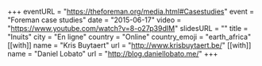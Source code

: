 +++
eventURL = "https://theforeman.org/media.html#Casestudies"
event = "Foreman case studies"
date = "2015-06-17"
video = "https://www.youtube.com/watch?v=8-o27p39dIM"
slidesURL = ""
title = "Inuits"
city = "En ligne"
country = "Online"
country_emoji = "earth_africa"
[[with]]
name = "Kris Buytaert"
url = "http://www.krisbuytaert.be/"
[[with]]
name = "Daniel Lobato"
url = "http://blog.daniellobato.me/"
+++

